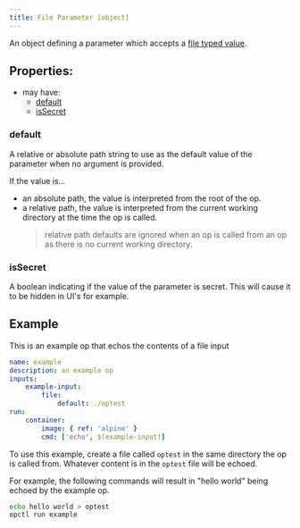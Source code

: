 ```yaml
---
title: File Parameter [object]
---
```


An object defining a parameter which accepts a [file typed value](../../../types/file.md).

## Properties:
- may have:
  - [default](#default)
  - [isSecret](#issecret)

### default
A relative or absolute path string to use as the default value of the parameter when no argument is provided.

If the value is...
- an absolute path, the value is interpreted from the root of the op.
- a relative path, the value is interpreted from the current working directory at the time the op is called.
  > relative path defaults are ignored when an op is called from an op as there is no current working directory.

### isSecret
A boolean indicating if the value of the parameter is secret. This will cause it to be hidden in UI's for example. 

## Example
This is an example op that echos the contents of a file input

```yaml
name: example
description: an example op
inputs:
    example-input:
        file:
            default: ./optest
run:
    container:
        image: { ref: 'alpine' }
        cmd: ['echo', $(example-input)]
```

To use this example, create a file called `optest` in the same directory the op is called from.  Whatever content is in the `optest` file will be echoed.

For example, the following commands will result in "hello world" being echoed by the example op.
```sh
echo hello world > optest
opctl run example
```
